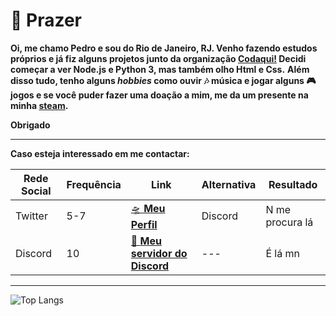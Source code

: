 # 👋 Prazer


**Oi, me chamo Pedro e sou do Rio de Janeiro, RJ. Venho fazendo estudos próprios e já fiz alguns projetos junto da organização [Codaqui!](https://codaqui.dev) Decidi começar a ver Node.js e Python 3, mas também olho Html e Css.**
**Além disso tudo, tenho alguns *hobbies* como ouvir 🎶 música e jogar alguns 🎮 jogos e se você puder fazer uma doação a mim, me da um presente na minha [steam](https://store.steampowered.com/digitalgiftcards/).**

**Obrigado**

---
**Caso esteja interessado em me contactar:**

| Rede Social | Frequência | Link | Alternativa | Resultado |
| --- | --- | --- | --- | --- |
| Twitter | 5-7 | [🛸 **Meu Perfil**](https://twitter.com/pedrocvaranda)  | Discord | N me procura lá |
| Discord | 10  | [🚀 **Meu servidor do Discord**](https://discord.gg/Nc6AMCSFUV) | --- | É lá mn |
---
![Top Langs](https://github-readme-stats.vercel.app/api/top-langs/?username=pedrocvaranda&layout=normal&show_icons=true&theme=nord)
